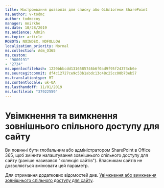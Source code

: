 ```yaml
---
title: Настроювання дозволів для списку або бібліотеки SharePoint
ms.author: v-todmc
author: todmccoy
manager: mnirkhe
ms.date: 10/28/2019
ms.audience: Admin
ms.topic: article
ROBOTS: NOINDEX, NOFOLLOW
localization_priority: Normal
ms.collection: Adm_O365
ms.custom:
- "9000191"
- "2734"
ms.openlocfilehash: 1220bbbcdd1316585746b6f0ad9f95f24373cb6e
ms.sourcegitcommit: df4c12727ce9c53b1abdc13c48c25cc00b73eb57
ms.translationtype: MT
ms.contentlocale: uk-UA
ms.lasthandoff: 11/01/2019
ms.locfileid: "37922559"
---
```

# <a name="turn-external-sharing-on-or-off-for-a-site"></a>Увімкнення та вимкнення зовнішнього спільного доступу для сайту

Ви повинні бути глобальним або адміністратором SharePoint в Office 365, щоб змінити налаштування зовнішнього спільного доступу для сайту (раніше називався "колекція сайтів"). Власникам сайтів не дозволяється змінювати цей параметр. 

Для отримання додаткових відомостей див. [Увімкнення або вимкнення зовнішнього спільного доступу для сайту](https://docs.microsoft.com/sharepoint/change-external-sharing-site).